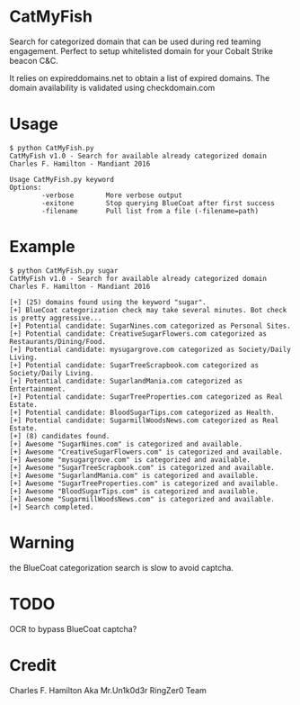 # CatMyFish
Search for categorized domain that can be used during red teaming engagement. Perfect to setup whitelisted domain for your 
Cobalt Strike beacon C&C. 

It relies on expireddomains.net to obtain a list of expired domains. The domain availability is validated using checkdomain.com

# Usage
```
$ python CatMyFish.py
CatMyFish v1.0 - Search for available already categorized domain
Charles F. Hamilton - Mandiant 2016

Usage CatMyFish.py keyword
Options:
        -verbose        More verbose output
        -exitone        Stop querying BlueCoat after first success
        -filename       Pull list from a file (-filename=path)
```

# Example
```
$ python CatMyFish.py sugar
CatMyFish v1.0 - Search for available already categorized domain
Charles F. Hamilton - Mandiant 2016

[+] (25) domains found using the keyword "sugar".
[+] BlueCoat categorization check may take several minutes. Bot check is pretty aggressive...
[+] Potential candidate: SugarNines.com categorized as Personal Sites.
[+] Potential candidate: CreativeSugarFlowers.com categorized as Restaurants/Dining/Food.
[+] Potential candidate: mysugargrove.com categorized as Society/Daily Living.
[+] Potential candidate: SugarTreeScrapbook.com categorized as Society/Daily Living.
[+] Potential candidate: SugarlandMania.com categorized as Entertainment.
[+] Potential candidate: SugarTreeProperties.com categorized as Real Estate.
[+] Potential candidate: BloodSugarTips.com categorized as Health.
[+] Potential candidate: SugarmillWoodsNews.com categorized as Real Estate.
[+] (8) candidates found.
[+] Awesome "SugarNines.com" is categorized and available.
[+] Awesome "CreativeSugarFlowers.com" is categorized and available.
[+] Awesome "mysugargrove.com" is categorized and available.
[+] Awesome "SugarTreeScrapbook.com" is categorized and available.
[+] Awesome "SugarlandMania.com" is categorized and available.
[+] Awesome "SugarTreeProperties.com" is categorized and available.
[+] Awesome "BloodSugarTips.com" is categorized and available.
[+] Awesome "SugarmillWoodsNews.com" is categorized and available.
[+] Search completed.
```

# Warning
the BlueCoat categorization search is slow to avoid captcha.

# TODO
OCR to bypass BlueCoat captcha?

# Credit
Charles F. Hamilton Aka Mr.Un1k0d3r RingZer0 Team
